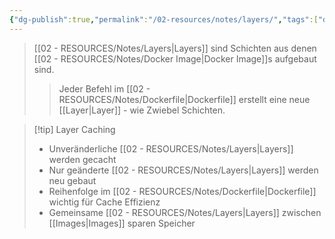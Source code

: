 ```yaml
---
{"dg-publish":true,"permalink":"/02-resources/notes/layers/","tags":["docker/images","docker/storage"],"noteIcon":"","updated":"2025-09-04T16:11:18.631+02:00"}
---
```



>[[02 - RESOURCES/Notes/Layers\|Layers]] sind Schichten aus denen [[02 - RESOURCES/Notes/Docker Image\|Docker Image]]s aufgebaut sind.
>>Jeder Befehl im [[02 - RESOURCES/Notes/Dockerfile\|Dockerfile]] erstellt eine neue [[Layer\|Layer]] - wie Zwiebel Schichten.

>[!tip] Layer Caching
>- Unveränderliche [[02 - RESOURCES/Notes/Layers\|Layers]] werden gecacht
>- Nur geänderte [[02 - RESOURCES/Notes/Layers\|Layers]] werden neu gebaut
>- Reihenfolge im [[02 - RESOURCES/Notes/Dockerfile\|Dockerfile]] wichtig für Cache Effizienz
>- Gemeinsame [[02 - RESOURCES/Notes/Layers\|Layers]] zwischen [[Images\|Images]] sparen Speicher